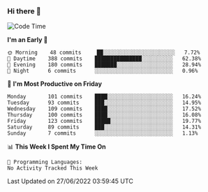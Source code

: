 ### Hi there 👋

<!--
**abhay-singh-au3/abhay-singh-au3** is a ✨ _special_ ✨ repository because its `README.md` (this file) appears on your GitHub profile.

Here are some ideas to get you started:

- 🔭 I’m currently working on ...
- 🌱 I’m currently learning ...
- 👯 I’m looking to collaborate on ...
- 🤔 I’m looking for help with ...
- 💬 Ask me about ...
- 📫 How to reach me: ...
- 😄 Pronouns: ...
- ⚡ Fun fact: ...
-->


<!--START_SECTION:waka-->
![Code Time](http://img.shields.io/badge/Code%20Time-0%20secs-blue)

**I'm an Early 🐤** 

```text
🌞 Morning    48 commits     ██░░░░░░░░░░░░░░░░░░░░░░░   7.72% 
🌆 Daytime    388 commits    ███████████████░░░░░░░░░░   62.38% 
🌃 Evening    180 commits    ███████░░░░░░░░░░░░░░░░░░   28.94% 
🌙 Night      6 commits      ░░░░░░░░░░░░░░░░░░░░░░░░░   0.96%

```
📅 **I'm Most Productive on Friday** 

```text
Monday       101 commits    ████░░░░░░░░░░░░░░░░░░░░░   16.24% 
Tuesday      93 commits     ███░░░░░░░░░░░░░░░░░░░░░░   14.95% 
Wednesday    109 commits    ████░░░░░░░░░░░░░░░░░░░░░   17.52% 
Thursday     100 commits    ████░░░░░░░░░░░░░░░░░░░░░   16.08% 
Friday       123 commits    █████░░░░░░░░░░░░░░░░░░░░   19.77% 
Saturday     89 commits     ███░░░░░░░░░░░░░░░░░░░░░░   14.31% 
Sunday       7 commits      ░░░░░░░░░░░░░░░░░░░░░░░░░   1.13%

```


📊 **This Week I Spent My Time On** 

```text
💬 Programming Languages: 
No Activity Tracked This Week

```


 Last Updated on 27/06/2022 03:59:45 UTC
<!--END_SECTION:waka-->
